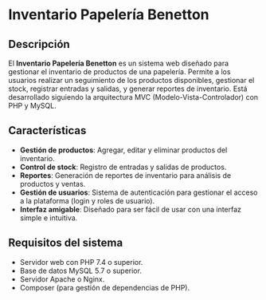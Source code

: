 # Inventario Papelería Benetton

## Descripción

El **Inventario Papelería Benetton** es un sistema web diseñado para gestionar el inventario de productos de una papelería. Permite a los usuarios realizar un seguimiento de los productos disponibles, gestionar el stock, registrar entradas y salidas, y generar reportes de inventario. Está desarrollado siguiendo la arquitectura MVC (Modelo-Vista-Controlador) con PHP y MySQL.

## Características

- **Gestión de productos**: Agregar, editar y eliminar productos del inventario.
- **Control de stock**: Registro de entradas y salidas de productos.
- **Reportes**: Generación de reportes de inventario para análisis de productos y ventas.
- **Gestión de usuarios**: Sistema de autenticación para gestionar el acceso a la plataforma (login y roles de usuario).
- **Interfaz amigable**: Diseñado para ser fácil de usar con una interfaz simple e intuitiva.

## Requisitos del sistema

- Servidor web con PHP 7.4 o superior.
- Base de datos MySQL 5.7 o superior.
- Servidor Apache o Nginx.
- Composer (para gestión de dependencias de PHP).


